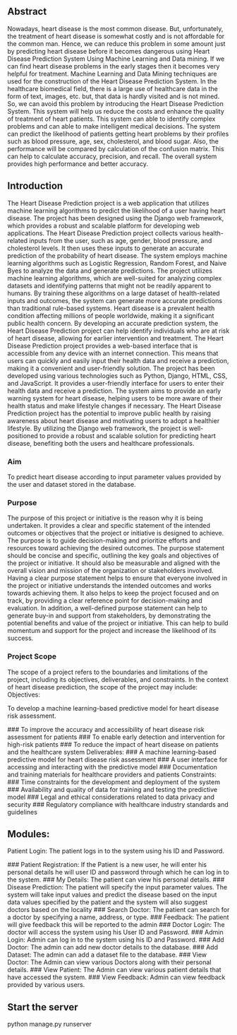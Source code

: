 
## Abstract 
<p> 
  Nowadays, heart disease is the most common disease. But, unfortunately, the treatment of heart disease is somewhat costly and is not affordable for the common man. Hence, we can reduce this problem in some amount just by predicting heart disease before it becomes dangerous using Heart Disease Prediction System Using Machine Learning and Data mining. If we can find heart disease problems in the early stages then it becomes very helpful for treatment. Machine Learning and Data Mining techniques are used for the construction of the Heart Disease Prediction System. In the healthcare biomedical field, there is a large use of healthcare data in the form of text, images, etc. but, that data is hardly visited and is not mined. So, we can avoid this problem by introducing the Heart Disease Prediction System. This system will help us reduce the costs and enhance the quality of treatment of heart patients. This system can able to identify complex problems and can able to make intelligent medical decisions. The system can predict the likelihood of patients getting heart problems by their profiles such as blood pressure, age, sex, cholesterol, and blood sugar. Also, the performance will be compared by calculation of the confusion matrix. This can help to calculate accuracy, precision, and recall. The overall system provides high performance and better accuracy. 
</p>

## Introduction
<p>
  The Heart Disease Prediction project is a web application that utilizes machine learning algorithms to predict the likelihood of a user having heart disease. The project has been designed using the Django web framework, which provides a robust and scalable platform for developing web applications. The Heart Disease Prediction project collects various health-related inputs from the user, such as age, gender, blood pressure, and cholesterol levels. It then uses these inputs to generate an accurate prediction of the probability of heart disease. The system employs machine learning algorithms such as Logistic Regression, Random Forest, and Naive Byes to analyze the data and generate predictions. The project utilizes machine learning algorithms, which are well-suited for analyzing complex datasets and identifying patterns that might not be readily apparent to humans. By training these algorithms on a large dataset of health-related inputs and outcomes, the system can generate more accurate predictions than traditional rule-based systems. Heart disease is a prevalent health condition affecting millions of people worldwide, making it a significant public health concern. By developing an accurate prediction system, the Heart Disease Prediction project can help identify individuals who are at risk of heart disease, allowing for earlier intervention and treatment. The Heart Disease Prediction project provides a web-based interface that is accessible from any device with an internet connection. This means that users can quickly and easily input their health data and receive a prediction, making it a convenient and user-friendly solution. The project has been developed using various technologies such as Python, Django, HTML, CSS, and JavaScript. It provides a user-friendly interface for users to enter their health data and receive a prediction. The system aims to provide an early warning system for heart disease, helping users to be more aware of their health status and make lifestyle changes if necessary. The Heart Disease Prediction project has the potential to improve public health by raising awareness about heart disease and motivating users to adopt a healthier lifestyle. By utilizing the Django web framework, the project is well-positioned to provide a robust and scalable solution for predicting heart disease, benefiting both the users and healthcare professionals.
</p>

### Aim
<p> 
  To predict heart disease according to input parameter values provided by the user and dataset stored in the database.
</p>

### Purpose
<p>
  The purpose of this project or initiative is the reason why it is being undertaken. It provides a clear and specific statement of the intended outcomes or objectives that the project or initiative is designed to achieve. The purpose is to guide decision-making and prioritize efforts and resources toward achieving the desired outcomes.
The purpose statement should be concise and specific, outlining the key goals and objectives of the project or initiative. It should also be measurable and aligned with the overall vision and mission of the organization or stakeholders involved.
Having a clear purpose statement helps to ensure that everyone involved in the project or initiative understands the intended outcomes and works towards achieving them. It also helps to keep the project focused and on track, by providing a clear reference point for decision-making and evaluation.
In addition, a well-defined purpose statement can help to generate buy-in and support from stakeholders, by demonstrating the potential benefits and value of the project or initiative. This can help to build momentum and support for the project and increase the likelihood of its success.
</p>

### Project Scope
<p>
  The scope of a project refers to the boundaries and limitations of the project, including its objectives, deliverables, and constraints. In the context of heart disease prediction, the scope of the project may include:
Objectives:
<p> To develop a machine learning-based predictive model for heart disease risk assessment.</p>
### To improve the accuracy and accessibility of heart disease risk assessment for patients
### To enable early detection and intervention for high-risk patients
### To reduce the impact of heart disease on patients and the healthcare system
Deliverables:
### A machine learning-based predictive model for heart disease risk assessment
### A user interface for accessing and interacting with the predictive model
### Documentation and training materials for healthcare providers and patients
Constraints:
### Time constraints for the development and deployment of the system
### Availability and quality of data for training and testing the predictive model
### Legal and ethical considerations related to data privacy and security
### Regulatory compliance with healthcare industry standards and guidelines
</p>


## Modules:
<p> Patient Login: The patient logs in to the system using his ID and Password.</p>
### Patient Registration: If the Patient is a new user, he will enter his personal details he will user ID and password through which he can log in to the system.
### My Details: The patient can view his personal details.
### Disease Prediction: The patient will specify the input parameter values. The system will take input values and predict the disease based on the input data values specified by the patient and the system will also suggest doctors based on the locality
### Search Doctor: The patient can search for a doctor by specifying a name, address, or type.
### Feedback: The patient will give feedback this will be reported to the admin
### Doctor Login: The doctor will access the system using his User ID and Password.
### Admin Login: Admin can log in to the system using his ID and Password.
### Add Doctor: The admin can add new doctor details to the database.
### Add Dataset: The admin can add a dataset file to the database.
### View Doctor: The Admin can view various Doctors along with their personal details.
### View Patient: The Admin can view various patient details that have accessed the system.
### View Feedback: Admin can view feedback provided by various users.
  



## Start the server
  python manage.py runserver






